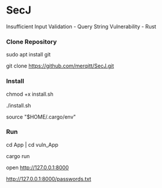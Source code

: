# SecJ

Insufficient Input Validation - Query String Vulnerability - Rust

### Clone Repository 

sudo apt install git

git clone https://github.com/merqitt/SecJ.git

### Install

chmod +x install.sh

./install.sh

source "$HOME/.cargo/env"


### Run

cd App  |  cd vuln_App

cargo run 

open http://127.0.0.1:8000

http://127.0.0.1:8000/passwords.txt


